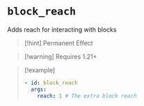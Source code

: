 # `block_reach`

Adds reach for interacting with blocks

> [!hint] Permanent Effect

> [!warning] Requires 1.21+

> [!example]
> ```yaml
> - id: block_reach
>   args:
>     reach: 1 # The extra block reach
> ```
